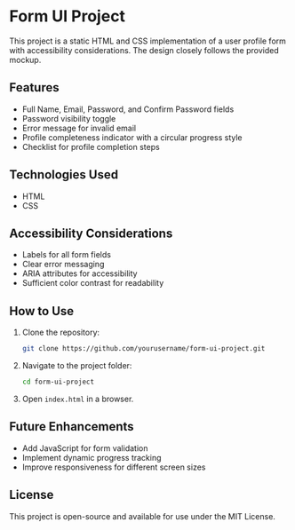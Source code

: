 # Form UI Project

This project is a static HTML and CSS implementation of a user profile form with accessibility considerations. The design closely follows the provided mockup.

## Features
- Full Name, Email, Password, and Confirm Password fields
- Password visibility toggle
- Error message for invalid email
- Profile completeness indicator with a circular progress style
- Checklist for profile completion steps

## Technologies Used
- HTML
- CSS

## Accessibility Considerations
- Labels for all form fields
- Clear error messaging
- ARIA attributes for accessibility
- Sufficient color contrast for readability

## How to Use
1. Clone the repository:
   ```sh
   git clone https://github.com/yourusername/form-ui-project.git
   ```
2. Navigate to the project folder:
   ```sh
   cd form-ui-project
   ```
3. Open `index.html` in a browser.

## Future Enhancements
- Add JavaScript for form validation
- Implement dynamic progress tracking
- Improve responsiveness for different screen sizes

## License
This project is open-source and available for use under the MIT License.
